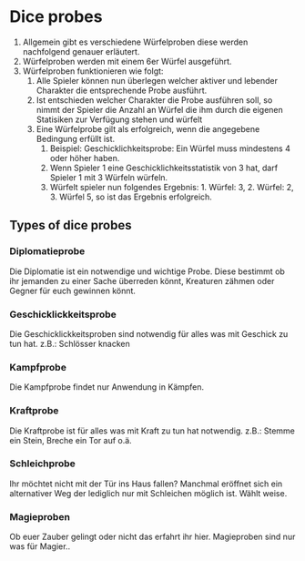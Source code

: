 # Dice probes

1. Allgemein gibt es verschiedene Würfelproben diese werden nachfolgend genauer erläutert.
2. Würfelproben werden mit einem 6er Würfel ausgeführt.
3. Würfelproben funktionieren wie folgt: 
   1. Alle Spieler können nun überlegen welcher aktiver und lebender Charakter die entsprechende Probe ausführt.
   2. Ist entschieden welcher Charakter die Probe ausführen soll, so nimmt der Spieler die Anzahl an Würfel die ihm durch die eigenen Statisiken zur Verfügung stehen und würfelt
   3. Eine Würfelprobe gilt als erfolgreich, wenn die angegebene Bedingung erfüllt ist. 
      1. Beispiel: Geschicklichkeitsprobe: Ein Würfel muss mindestens 4 oder höher haben. 
      2. Wenn Spieler 1 eine Geschicklichkeitsstatistik von 3 hat, darf Spieler 1 mit 3 Würfeln würfeln.
      3. Würfelt spieler nun folgendes Ergebnis: 1. Würfel: 3, 2. Würfel: 2, 3. Würfel 5, so ist das Ergebnis erfolgreich. 

## Types of dice probes

### Diplomatieprobe
Die Diplomatie ist ein notwendige und wichtige Probe. Diese bestimmt ob ihr jemanden zu einer Sache überreden könnt, Kreaturen zähmen oder Gegner für euch gewinnen könnt.

### Geschicklickkeitsprobe
Die Geschicklickkeitsproben sind notwendig für alles was mit Geschick zu tun hat. z.B.: Schlösser knacken

### Kampfprobe
Die Kampfprobe findet nur Anwendung in Kämpfen.

### Kraftprobe
Die Kraftprobe ist für alles was mit Kraft zu tun hat notwendig. z.B.: Stemme ein Stein, Breche ein Tor auf o.ä.

### Schleichprobe
Ihr möchtet nicht mit der Tür ins Haus fallen? Manchmal eröffnet sich ein alternativer Weg der lediglich nur mit Schleichen möglich ist. Wählt weise.

### Magieproben
Ob euer Zauber gelingt oder nicht das erfahrt ihr hier. Magieproben sind nur was für Magier..
